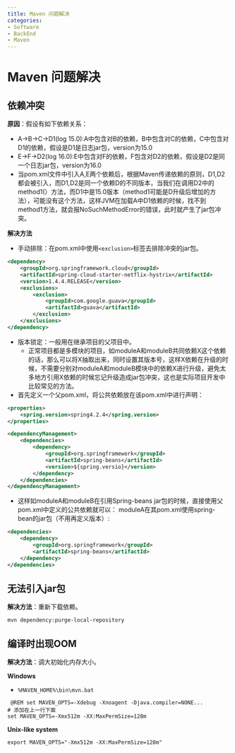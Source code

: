 ```yaml
---
title: Maven 问题解决
categories:
- Software
- BackEnd
- Maven
---
```

# Maven 问题解决

## 依赖冲突

**原因**：假设有如下依赖关系：

- A->B->C->D1(log 15.0):A中包含对B的依赖，B中包含对C的依赖，C中包含对D1的依赖，假设是D1是日志jar包，version为15.0
- E->F->D2(log 16.0):E中包含对F的依赖，F包含对D2的依赖，假设是D2是同一个日志jar包，version为16.0
- 当pom.xml文件中引入A,E两个依赖后，根据Maven传递依赖的原则，D1,D2都会被引入，而D1,D2是同一个依赖D的不同版本，当我们在调用D2中的method1(）方法，而D1中是15.0版本（method1可能是D升级后增加的方法），可能没有这个方法，这样JVM在加载A中D1依赖的时候，找不到method1方法，就会报NoSuchMethodError的错误，此时就产生了jar包冲突。

**解决方法**

- 手动排除：在pom.xml中使用`<exclusion>`标签去排除冲突的jar包。

```xml
<dependency>
    <groupId>org.springframework.cloud</groupId>
    <artifactId>spring-cloud-starter-netflix-hystrix</artifactId>
    <version>1.4.4.RELEASE</version>
    <exclusions>
        <exclusion>
            <groupId>com.google.guava</groupId>
            <artifactId>guava</artifactId>
        </exclusion>
    </exclusions>
</dependency>
```

- 版本锁定：一般用在继承项目的父项目中。
    - 正常项目都是多模块的项目，如moduleA和moduleB共同依赖X这个依赖的话，那么可以将X抽取出来，同时设置其版本号，这样X依赖在升级的时候，不需要分别对moduleA和moduleB模块中的依赖X进行升级，避免太多地方引用X依赖的时候忘记升级造成jar包冲突，这也是实际项目开发中比较常见的方法。
- 首先定义一个父pom.xml，将公共依赖放在该pom.xml中进行声明：

```xml
<properties>
    <spring.version>spring4.2.4</spring.version>
</properties>

<dependencyManagement>
    <dependencies>
        <dependency>
            <groupId>org.springframework</groupId>
            <artifactId>spring-beans</artifactId>
            <version>${spring.versio}</version>
        </dependency>
    </dependencies>
</dependencyManagement>
```

- 这样如moduleA和moduleB在引用Spring-beans jar包的时候，直接使用父pom.xml中定义的公共依赖就可以：
    moduleA在其pom.xml使用spring-bean的jar包（不用再定义版本）:

```xml
<dependencies>
    <dependency>
        <groupId>org.springframework</groupId>
        <artifactId>spring-beans</artifactId>
    </dependency>
</dependencies>
```

## 无法引入jar包

**解决方法**：重新下载依赖。

```shell
mvn dependency:purge-local-repository
```

## 编译时出现OOM

**解决方法**：调大初始化内存大小。

**Windows**

- `%MAVEN_HOME%\bin\mvn.bat`

```properties
 @REM set MAVEN_OPTS=-Xdebug -Xnoagent -Djava.compiler=NONE...
# 添加在上一行下面
set MAVEN_OPTS=-Xmx512m -XX:MaxPermSize=128m
```

**Unix-like system**

```shell
export MAVEN_OPTS="-Xmx512m -XX:MaxPermSize=128m"
```

